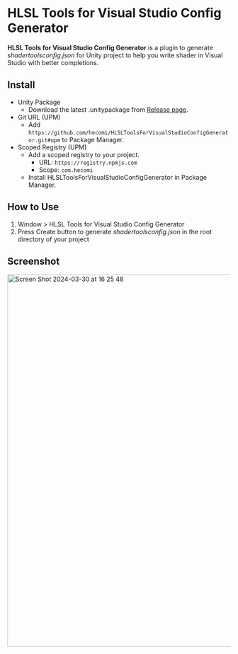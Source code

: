 HLSL Tools for Visual Studio Config Generator
=============================================
**HLSL Tools for Visual Studio Config Generator** is a plugin to generate *shadertoolsconfig.json* for Unity project to help you write shader in Visual Studio with better completions.


Install
-------

- Unity Package
  - Download the latest .unitypackage from [Release page](https://github.com/hecomi/HLSLToolsForVisualStudioConfigGenerator/releases).
- Git URL (UPM)
  - Add `https://github.com/hecomi/HLSLToolsForVisualStudioConfigGenerator.git#upm` to Package Manager.
- Scoped Registry (UPM)
  - Add a scoped registry to your project.
    - URL: `https://registry.npmjs.com`
    - Scope: `com.hecomi`
  - Install HLSLToolsForVisualStudioConfigGenerator in Package Manager.


How to Use
----------
1. Window > HLSL Tools for Visual Studio Config Generator
2. Press Create button to generate *shadertoolsconfig.json* in the root directory of your project


Screenshot
----------
<img width="842" alt="Screen Shot 2024-03-30 at 16 25 48" src="https://github.com/hecomi/HLSLToolsForVisualStudioConfigGenerator/assets/493433/b31955e9-6472-4188-8127-826deb78daff">
